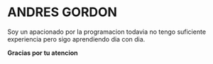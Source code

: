 # ANDRES GORDON

Soy un apacionado por la programacion todavia
no tengo suficiente experiencia pero sigo aprendiendo
dia con dia.

**Gracias por tu atencion**
